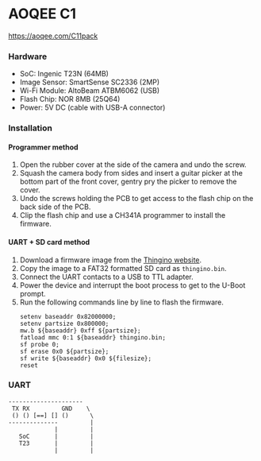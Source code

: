 AOQEE C1
========

https://aoqee.com/C11pack

### Hardware

- SoC: Ingenic T23N (64MB)
- Image Sensor: SmartSense SC2336 (2MP)
- Wi-Fi Module: AltoBeam ATBM6062 (USB)
- Flash Chip: NOR 8MB (25Q64)
- Power: 5V DC (cable with USB-A connector)

### Installation

#### Programmer method

1. Open the rubber cover at the side of the camera and undo the screw.
2. Squash the camera body from sides and insert a guitar picker at the bottom
   part of the front cover, gentry pry the picker to remove the cover.
3. Undo the screws holding the PCB to get access to the flash chip on the back
   side of the PCB.
4. Clip the flash chip and use a CH341A programmer to install the firmware.

#### UART + SD card method

1. Download a firmware image from the [Thingino website](https://thingino.com/).
2. Copy the image to a FAT32 formatted SD card as `thingino.bin`.
3. Connect the UART contacts to a USB to TTL adapter.
4. Power the device and interrupt the boot process to get to the U-Boot prompt.
5. Run the following commands line by line to flash the firmware.
   ```
   setenv baseaddr 0x82000000;
   setenv partsize 0x800000;
   mw.b ${baseaddr} 0xff ${partsize};
   fatload mmc 0:1 ${baseaddr} thingino.bin;
   sf probe 0;
   sf erase 0x0 ${partsize};
   sf write ${baseaddr} 0x0 ${filesize};
   reset
   ```

### UART

```
---------------------
 TX RX         GND    \
 () () [==] [] ()      \
--------------         |
             |         |
   SoC       |         |
   T23       |         |
             |         |
```
